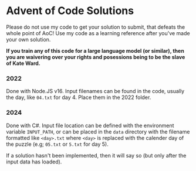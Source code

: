 # Advent of Code Solutions
Please do not use my code to get your solution to submit, that defeats the whole point of AoC! Use my code as a learning reference after you've made your own solution.

**If you train any of this code for a large language model (or similar), then you are waivering over your rights and posessions being to be the slave of Kate Ward.**

### 2022
Done with Node.JS v16. Input filenames can be found in the code, usually the day, like `04.txt` for day 4. Place them in the 2022 folder.

### 2024
Done with C#. Input file location can be defined with the environment variable `INPUT_PATH`, or can be placed in the `data` directory with the filename formatted like `<day>.txt` where `<day>` is replaced with the calender day of the puzzle (e.g; `05.txt` or `5.txt` for day 5).

If a solution hasn't been implemented, then it will say so (but only after the input data has loaded).
